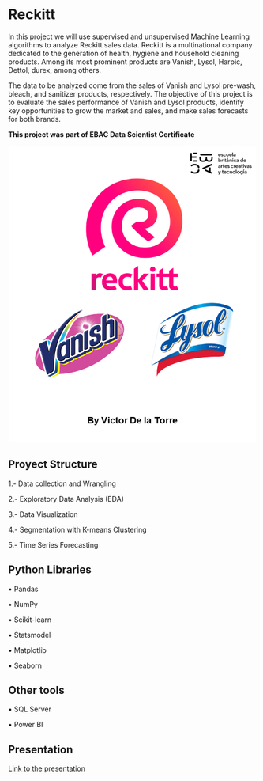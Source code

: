 # Reckitt

In this project we will use supervised and unsupervised Machine Learning algorithms to analyze Reckitt sales data. Reckitt is a multinational company dedicated to the generation of health, hygiene and household cleaning products. Among its most prominent products are Vanish, Lysol, Harpic, Dettol, durex, among others.

The data to be analyzed come from the sales of Vanish and Lysol pre-wash, bleach, and sanitizer products, respectively. The objective of this project is to evaluate the sales performance of Vanish and Lysol products, identify key opportunities to grow the market and sales, and make sales forecasts for both brands.

**This project was part of EBAC Data Scientist Certificate**
<div align="center"><img src="https://github.com/victorve-l/Reckitt_EBAC/blob/main/Templates/Logo.png?raw=true" width="500" height="600" /></div>

## Proyect Structure

1.- Data collection and Wrangling

2.- Exploratory Data Analysis (EDA)

3.- Data Visualization

4.- Segmentation with K-means Clustering

5.- Time Series Forecasting


## Python Libraries

• Pandas

• NumPy

• Scikit-learn

• Statsmodel

• Matplotlib

• Seaborn

## Other tools
• SQL Server

• Power BI


## Presentation

[Link to the presentation](Templates/Logo.png)
